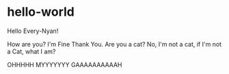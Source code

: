# hello-world

Hello Every-Nyan!

How are you? I'm Fine Thank You.
Are you a cat?
No, I'm not a cat, if I'm not a Cat, what I am?

OHHHHH MYYYYYYY GAAAAAAAAAAH

